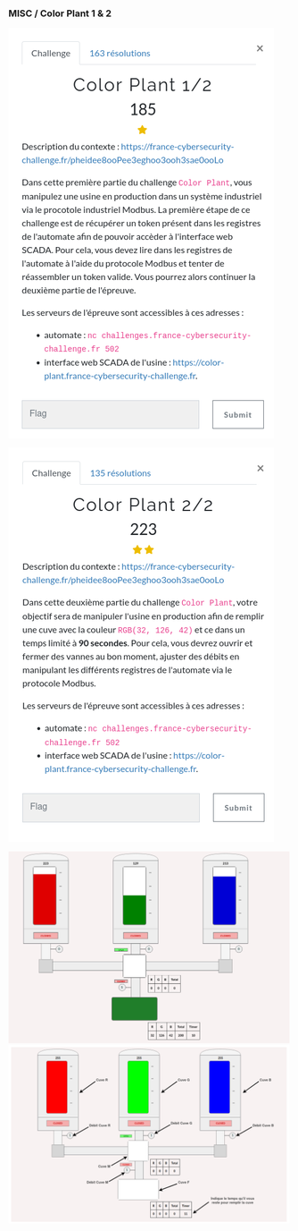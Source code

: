 ### MISC / Color Plant 1 & 2

![consignes](img/consignes1.png)

![consignes](img/consignes2.png)


![plant](img/color_plant_1.png)
![plant](img/color_plant_2.png)
